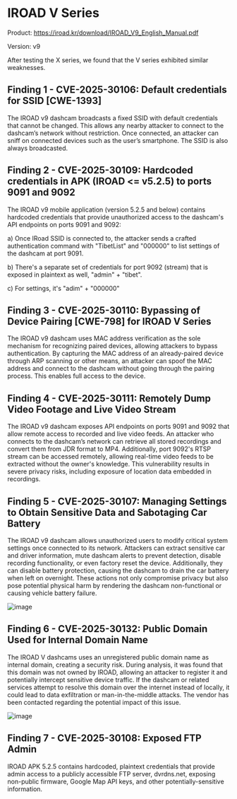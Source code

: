 # IROAD V Series

Product: https://iroad.kr/download/IROAD_V9_English_Manual.pdf

Version: v9

After testing the X series, we found that the V series exhibited similar weaknesses.


## Finding 1 - CVE-2025-30106: Default credentials for SSID [CWE-1393]
The IROAD v9 dashcam broadcasts a fixed SSID with default credentials that cannot be changed. This allows any nearby attacker to connect to the dashcam’s network without restriction. Once connected, an attacker can sniff on connected devices such as the user’s smartphone. The SSID is also always broadcasted.

## Finding 2 - CVE-2025-30109: Hardcoded credentials in APK (IROAD <= v5.2.5) to ports 9091 and 9092
The IROAD v9 mobile application (version 5.2.5 and below) contains hardcoded credentials that provide unauthorized access to the dashcam's API endpoints on ports 9091 and 9092:

a) Once IRoad SSID is connected to, the attacker sends a crafted authentication command with "TibetList" and "000000" to list settings of the dashcam at port 9091. 

b) There's a separate set of credentials for port 9092 (stream) that is exposed in plaintext as well, "admin" + "tibet". 

c) For settings, it's "adim" + "000000"

## Finding 3 - CVE-2025-30110: Bypassing of Device Pairing [CWE-798] for IROAD V Series
The IROAD v9 dashcam uses MAC address verification as the sole mechanism for recognizing paired devices, allowing attackers to bypass authentication. By capturing the MAC address of an already-paired device through ARP scanning or other means, an attacker can spoof the MAC address and connect to the dashcam without going through the pairing process. This enables full access to the device.

## Finding 4 - CVE-2025-30111: Remotely Dump Video Footage and Live Video Stream
The IROAD v9 dashcam exposes API endpoints on ports 9091 and 9092 that allow remote access to recorded and live video feeds. An attacker who connects to the dashcam’s network can retrieve all stored recordings and convert them from JDR format to MP4. Additionally, port 9092's RTSP stream can be accessed remotely, allowing real-time video feeds to be extracted without the owner's knowledge. This vulnerability results in severe privacy risks, including exposure of location data embedded in recordings.

## Finding 5 - CVE-2025-30107: Managing Settings to Obtain Sensitive Data and Sabotaging Car Battery
The IROAD v9 dashcam allows unauthorized users to modify critical system settings once connected to its network. Attackers can extract sensitive car and driver information, mute dashcam alerts to prevent detection, disable recording functionality, or even factory reset the device. Additionally, they can disable battery protection, causing the dashcam to drain the car battery when left on overnight. These actions not only compromise privacy but also pose potential physical harm by rendering the dashcam non-functional or causing vehicle battery failure.

![image](https://github.com/user-attachments/assets/0a00b49b-39d3-4163-8e05-9d32b159a34f)


## Finding 6 - CVE-2025-30132: Public Domain Used for Internal Domain Name
The IROAD V dashcams uses an unregistered public domain name as internal domain, creating a security risk. During analysis, it was found that this domain was not owned by IROAD, allowing an attacker to register it and potentially intercept sensitive device traffic. If the dashcam or related services attempt to resolve this domain over the internet instead of locally, it could lead to data exfiltration or man-in-the-middle attacks. The vendor has been contacted regarding the potential impact of this issue.

![image](https://github.com/user-attachments/assets/43458854-9dab-432e-8505-ff9cb285d169)


## Finding 7 - CVE-2025-30108: Exposed FTP Admin
IROAD APK 5.2.5 contains hardcoded, plaintext credentials that provide admin access to a publicly
accessible FTP server, dvrdns.net, exposing non-public firmware, Google Map API keys, and other potentially-sensitive information.


